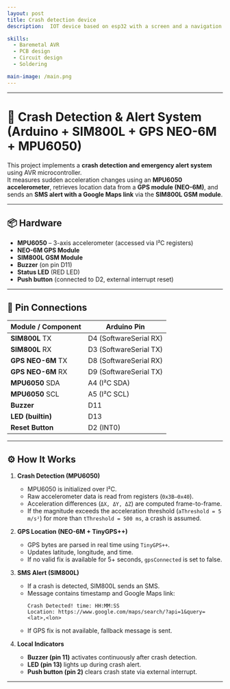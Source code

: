 ```yaml
---
layout: post
title: Crash detection device
description:  IOT device based on esp32 with a screen and a navigation switch. This is intended to be used with a modified marauder firmware. This device also has an SD card slot for starage and connections for a GPS module. The device's small size is perfect to run potable marauder firmware. 

skills: 
  - Baremetal AVR
  - PCB design
  - Circuit design
  - Soldering

main-image: /main.png
---
```




---
# 🚗 Crash Detection & Alert System (Arduino + SIM800L + GPS NEO-6M + MPU6050)

This project implements a **crash detection and emergency alert system** using AVR microcontroller.  
It measures sudden acceleration changes using an **MPU6050 accelerometer**, retrieves location data from a **GPS module (NEO-6M)**, and sends an **SMS alert with a Google Maps link** via the **SIM800L GSM module**.

---

## 📦 Hardware 

- **MPU6050** – 3-axis accelerometer (accessed via I²C registers)
- **NEO-6M GPS Module**
- **SIM800L GSM Module**
- **Buzzer** (on pin D11)
- **Status LED** (RED LED)
- **Push button** (connected to D2, external interrupt reset)


---

## 🔌 Pin Connections

| Module / Component | Arduino Pin            |
| ------------------ | ---------------------- |
| **SIM800L** TX     | D4 (SoftwareSerial RX) |
| **SIM800L** RX     | D3 (SoftwareSerial TX) |
| **GPS NEO-6M** TX  | D8 (SoftwareSerial RX) |
| **GPS NEO-6M** RX  | D9 (SoftwareSerial TX) |
| **MPU6050** SDA    | A4 (I²C SDA)           |
| **MPU6050** SCL    | A5 (I²C SCL)           |
| **Buzzer**         | D11                    |
| **LED (builtin)**  | D13                    |
| **Reset Button**   | D2 (INT0)              |


---

## ⚙️ How It Works

1. **Crash Detection (MPU6050)**  
   - MPU6050 is initialized over I²C.  
   - Raw accelerometer data is read from registers (`0x3B–0x40`).  
   - Acceleration differences (`ΔX, ΔY, ΔZ`) are computed frame-to-frame.  
   - If the magnitude exceeds the acceleration threshold (`aThreshold = 5 m/s²`) for more than `tThreshold = 500 ms`, a crash is assumed.

2. **GPS Location (NEO-6M + TinyGPS++)**  
   - GPS bytes are parsed in real time using `TinyGPS++`.  
   - Updates latitude, longitude, and time.  
   - If no valid fix is available for 5+ seconds, `gpsConnected` is set to false.

3. **SMS Alert (SIM800L)**  
   - If a crash is detected, SIM800L sends an SMS.  
   - Message contains timestamp and Google Maps link:  
     ```
     Crash Detected! time: HH:MM:SS 
     Location: https://www.google.com/maps/search/?api=1&query=<lat>,<lon>
     ```
   - If GPS fix is not available, fallback message is sent.

4. **Local Indicators**  
   - **Buzzer (pin 11)** activates continuously after crash detection.  
   - **LED (pin 13)** lights up during crash alert.  
   - **Push button (pin 2)** clears crash state via external interrupt.

---




